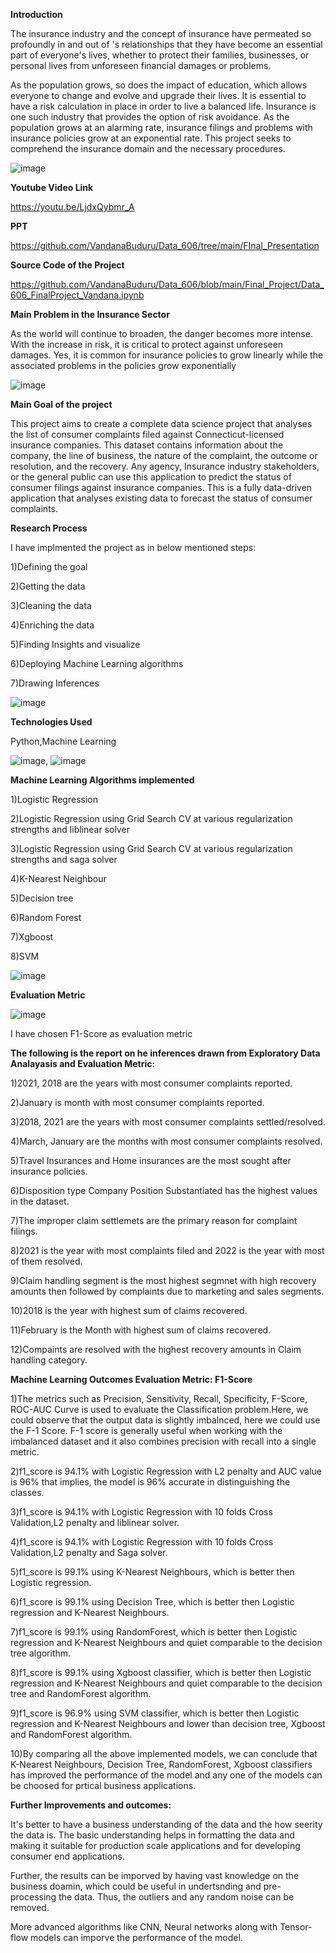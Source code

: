 **Introduction**

The insurance industry and the concept of insurance have permeated so profoundly in and out of 's relationships that they have become an essential part of everyone's lives, whether to protect their families, businesses, or personal lives from unforeseen financial damages or problems.

As the population grows, so does the impact of education, which allows everyone to change and evolve and upgrade their lives. It is essential to have a risk calculation in place in order to live a balanced life. Insurance is one such industry that provides the option of risk avoidance. As the population grows at an alarming rate, insurance filings and problems with insurance policies grow at an exponential rate. This project seeks to comprehend the insurance domain and the necessary procedures.

![image](https://user-images.githubusercontent.com/103658312/185778897-91176fde-e6c8-4f85-ba16-61a382b384bb.png)

**Youtube Video Link**

https://youtu.be/LjdxQybmr_A

**PPT**

https://github.com/VandanaBuduru/Data_606/tree/main/FInal_Presentation

**Source Code of the Project**

https://github.com/VandanaBuduru/Data_606/blob/main/Final_Project/Data_606_FinalProject_Vandana.ipynb

**Main Problem in the Insurance Sector**

As the world will continue to broaden, the danger becomes more intense. With the increase in risk, it is critical to protect against unforeseen damages. Yes, it is common for insurance policies to grow linearly while the associated problems in the policies grow exponentially

![image](https://user-images.githubusercontent.com/103658312/185778946-6ebefd0e-27a8-458e-bd6a-8bd03bc8c2e5.png)


**Main Goal of the project**

This project aims to create a complete data science project that analyses the list of consumer complaints filed against Connecticut-licensed insurance companies. This dataset contains information about the company, the line of business, the nature of the complaint, the outcome or resolution, and the recovery.
Any agency, Insurance industry stakeholders, or the general public can use this application to predict the status of consumer filings against insurance companies.
This is a fully data-driven application that analyses existing data to forecast the status of consumer complaints.

**Research Process**

I have implmented the project as in below mentioned steps:

1)Defining the goal

2)Getting the data 

3)Cleaning the data

4)Enriching the data

5)Finding Insights and visualize

6)Deploying Machine Learning algorithms 

7)Drawing Inferences 

![image](https://user-images.githubusercontent.com/103658312/185779136-831eb987-cbe4-474f-9fe6-0b5d59528321.png)


**Technologies Used**

Python,Machine Learning 

![image](https://user-images.githubusercontent.com/103658312/185779166-7d217afa-cbdd-4d8a-bb68-ad0262c8a939.png), ![image](https://user-images.githubusercontent.com/103658312/185780014-76b7cc5f-529a-47de-9cc1-a5c7ac6e4f75.png)



**Machine Learning Algorithms implemented**

1)Logistic Regression

2)Logistic Regression using Grid Search CV at various regularization strengths and liblinear solver

3)Logistic Regression using Grid Search CV at various regularization strengths and saga solver

4)K-Nearest Neighbour 

5)Decision tree 

6)Random Forest

7)Xgboost 

8)SVM

![image](https://user-images.githubusercontent.com/103658312/185779330-da6f0bdf-f84d-4530-81f0-a64bfc33b1de.png)

**Evaluation Metric**

![image](https://user-images.githubusercontent.com/103658312/185779377-50526d61-ee51-4781-bacb-e0181f9f13fa.png)

I have chosen F1-Score as evaluation metric 


**The following is the report on he inferences drawn from Exploratory Data Analayasis and Evaluation Metric:**

1)2021, 2018 are the years with most consumer complaints reported.

2)January is month with most consumer complaints reported.

3)2018, 2021 are the years with most consumer complaints settled/resolved.

4)March, January are the months with most consumer complaints resolved.

5)Travel Insurances and Home insurances are the most sought after insurance policies.

6)Disposition type Company Position Substantiated has the highest values in the dataset.

7)The improper claim settlemets are the primary reason for complaint filings.

8)2021 is the year with most complaints filed and 2022 is the year with most of them resolved.

9)Claim handling segment is the most highest segmnet with high recovery amounts then followed by complaints due to marketing and sales segments.

10)2018 is the year with highest sum of claims recovered.

11)February is the Month with highest sum of claims recovered.

12)Compaints are resolved with the highest recovery amounts in Claim handling category.

**Machine Learning Outcomes Evaluation Metric: F1-Score**

1)The metrics such as Precision, Sensitivity, Recall, Specificity, F-Score, ROC-AUC Curve is used to evaluate the Classification problem.Here, we could observe that the output data is slightly imbalnced, here we could use the F-1 Score. F-1 score is generally useful when working with the imbalanced dataset and it also combines precision with recall into a single metric.

2)f1_score is 94.1% with Logistic Regression with L2 penalty and AUC value is 96% that implies, the model is 96% accurate in distinguishing the classes.

3)f1_score is 94.1% with Logistic Regression with 10 folds Cross Validation,L2 penalty and liblinear solver.

4)f1_score is 94.1% with Logistic Regression with 10 folds Cross Validation,L2 penalty and Saga solver.

5)f1_score is 99.1% using K-Nearest Neighbours, which is better then Logistic regression.

6)f1_score is 99.1% using Decision Tree, which is better then Logistic regression and K-Nearest Neighbours.

7)f1_score is 99.1% using RandomForest, which is better then Logistic regression and K-Nearest Neighbours and quiet comparable to the decision tree algorithm.

8)f1_score is 99.1% using Xgboost classifier, which is better then Logistic regression and K-Nearest Neighbours and quiet comparable to the decision tree and RandomForest algorithm.

9)f1_score is 96.9% using SVM classifier, which is better then Logistic regression and K-Nearest Neighbours and lower than decision tree, Xgboost and RandomForest algorithm.

10)By comparing all the above implemented models, we can conclude that K-Nearest Neighbours, Decision Tree, RandomForest, Xgboost classifiers has improved the performance of the model and any one of the models can be choosed for prtical business applications.

**Further Improvements and outcomes:**

It's better to have a business understanding of the data and the how seerity the data is. The basic understanding helps in formatting the data and making it suitable for production scale applications and for developing consumer end applications.

Further, the results can be imporved by having vast knowledge on the business doamin, which could be useful in undertsnding and pre-processing the data. Thus, the outliers and any random noise can be removed.

More advanced algorithms like CNN, Neural networks along with Tensor-flow models can imporve the performance of the model.
